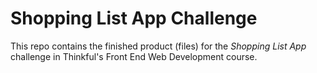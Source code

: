 # Shopping List App Challenge

This repo contains the finished product (files) for the *Shopping List App* challenge in Thinkful's Front End Web Development course.
